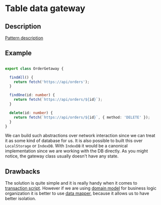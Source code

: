 # Table data gateway

## Description
[Pattern description](https://www.martinfowler.com/eaaCatalog/tableDataGateway.html)

## Example

```ts

export class OrderGetaway {

  findAll() {
    return fetch('https://api/orders');
  }

  findOne(id: number) {
    return fetch(`https://api/orders/${id}`);
  }

  delete(id: number) {
    return fetch(`https://api/orders/${id}`, { method: 'DELETE' });
  }
}
```

We can build such abstractions over network interaction since we can treat it as some kind
of database for us. It is also possible to built this over `LocalStorage` or `IndexDB`. With `IndexDB`
it would be a canonical implementation since we are working with the DB directly. As you might notice,
the gateway class usually doesn't have any state.

## Drawbacks
The solution is quite simple and it is really handy when it comes to [transaction script](../business-logic/transaction-script.md). However if we are using [domain model](../business-logic/domain-model.md) for business logic
organization it is better to use [data mapper](./data-mapper.md), because it allows us to have better isolation.